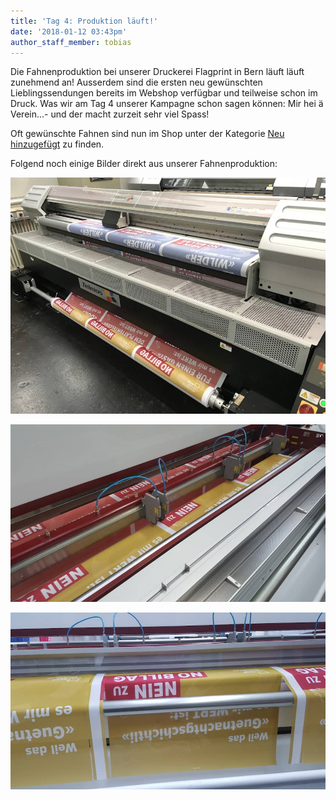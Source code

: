 ```yaml
---
title: 'Tag 4: Produktion läuft!'
date: '2018-01-12 03:43pm'
author_staff_member: tobias
---
```

Die Fahnenproduktion bei unserer Druckerei Flagprint in Bern läuft läuft zunehmend an! Ausserdem sind die ersten neu gewünschten Lieblingssendungen bereits im Webshop verfügbar und teilweise schon im Druck. Was wir am Tag 4 unserer Kampagne schon sagen können: Mir hei ä Verein...- und der macht zurzeit sehr viel Spass!

Oft gewünschte Fahnen sind nun im Shop unter der Kategorie [Neu hinzugefügt](https://fahne.meinelieblingssendung.ch/collections/neu-hinzugefugt) zu finden.

Folgend noch einige Bilder direkt aus unserer Fahnenproduktion:

![null](/images/IMG_0308.jpg)

![null](/images/20180112_152150.jpg)

![null](/images/20180112_152236.jpg)
